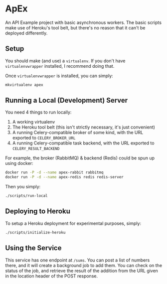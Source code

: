 # ApEx

An API Example project with basic asynchronous workers.  The basic scripts make
use of Heroku's tool belt, but there's no reason that it can't be deployed
differently.


## Setup
You should make (and use) a `virtualenv`.  If you don't have
`virtualenvwrapper` installed, I recommend doing that.

Once `virtualenvwrapper` is installed, you can simply:

```bash
mkvirtualenv apex
```


## Running a Local (Development) Server
You need 4 things to run locally:

1. A working virtualenv
2. The Heroku tool belt (this isn't strictly necessary, it's just convenient)
3. A running Celery-compatible broker of some kind, with the URL exported to
   `CELERY_BROKER_URL`
4. A running Celery-compatible task backend, with the URL exported to
   `CELERY_RESULT_BACKEND`

For example, the broker (RabbitMQ) & backend (Redis) could be spun up using
docker:

```bash
docker run -P -d --name apex-rabbit rabbitmq
docker run -P -d --name apex-redis redis redis-server
```

Then you simply:

```bash
./scripts/run-local
```


## Deploying to Heroku
To setup a Heroku deployment for experimental purposes, simply:

```bash
./scripts/initialize-heroku
```


## Using the Service
This service has one endpoint at `/sums`.  You can post a list of numbers
there, and it will create a background job to add them.  You can check on the
status of the job, and retrieve the result of the addition from the URL given
in the location header of the POST response.
